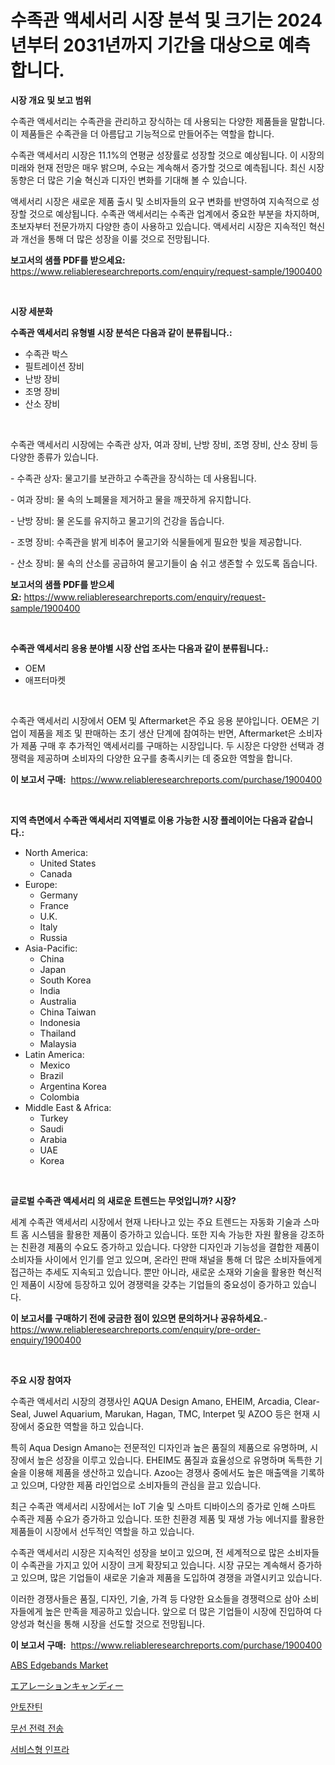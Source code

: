 <p><h1>수족관 액세서리 시장 분석 및 크기는 2024년부터 2031년까지 기간을 대상으로 예측합니다.</h1></p><p><strong>시장 개요 및 보고 범위</strong></p>
<p><p>수족관 액세서리는 수족관을 관리하고 장식하는 데 사용되는 다양한 제품들을 말합니다. 이 제품들은 수족관을 더 아름답고 기능적으로 만들어주는 역할을 합니다. </p><p>수족관 액세서리 시장은 11.1%의 연평균 성장률로 성장할 것으로 예상됩니다. 이 시장의 미래와 현재 전망은 매우 밝으며, 수요는 계속해서 증가할 것으로 예측됩니다. 최신 시장 동향은 더 많은 기술 혁신과 디자인 변화를 기대해 볼 수 있습니다. </p><p>액세서리 시장은 새로운 제품 출시 및 소비자들의 요구 변화를 반영하여 지속적으로 성장할 것으로 예상됩니다. 수족관 액세서리는 수족관 업계에서 중요한 부분을 차지하며, 초보자부터 전문가까지 다양한 층이 사용하고 있습니다. 액세서리 시장은 지속적인 혁신과 개선을 통해 더 많은 성장을 이룰 것으로 전망됩니다.</p></p>
<p><strong>보고서의 샘플 PDF를 받으세요:</strong> <a href="https://www.reliableresearchreports.com/enquiry/request-sample/1900400">https://www.reliableresearchreports.com/enquiry/request-sample/1900400</a></p>
<p>&nbsp;</p>
<p><strong>시장 세분화</strong></p>
<p><strong>수족관 액세서리 유형별 시장 분석은 다음과 같이 분류됩니다.:</strong></p>
<p><ul><li>수족관 박스</li><li>필트레이션 장비</li><li>난방 장비</li><li>조명 장비</li><li>산소 장비</li></ul></p>
<p>&nbsp;</p>
<p><p>수족관 액세서리 시장에는 수족관 상자, 여과 장비, 난방 장비, 조명 장비, 산소 장비 등 다양한 종류가 있습니다. </p><p>- 수족관 상자: 물고기를 보관하고 수족관을 장식하는 데 사용됩니다.</p><p>- 여과 장비: 물 속의 노폐물을 제거하고 물을 깨끗하게 유지합니다.</p><p>- 난방 장비: 물 온도를 유지하고 물고기의 건강을 돕습니다.</p><p>- 조명 장비: 수족관을 밝게 비추어 물고기와 식물들에게 필요한 빛을 제공합니다.</p><p>- 산소 장비: 물 속의 산소를 공급하여 물고기들이 숨 쉬고 생존할 수 있도록 돕습니다.</p></p>
<p><strong>보고서의 샘플 PDF를 받으세요:</strong>&nbsp;<a href="https://www.reliableresearchreports.com/enquiry/request-sample/1900400">https://www.reliableresearchreports.com/enquiry/request-sample/1900400</a></p>
<p>&nbsp;</p>
<p><strong> 수족관 액세서리 응용 분야별 시장 산업 조사는 다음과 같이 분류됩니다.:</strong></p>
<p><ul><li>OEM</li><li>애프터마켓</li></ul></p>
<p>&nbsp;</p>
<p><p>수족관 액세서리 시장에서 OEM 및 Aftermarket은 주요 응용 분야입니다. OEM은 기업이 제품을 제조 및 판매하는 초기 생산 단계에 참여하는 반면, Aftermarket은 소비자가 제품 구매 후 추가적인 액세서리를 구매하는 시장입니다. 두 시장은 다양한 선택과 경쟁력을 제공하며 소비자의 다양한 요구를 충족시키는 데 중요한 역할을 합니다.</p></p>
<p><strong>이 보고서 구매:</strong>&nbsp; <a href="https://www.reliableresearchreports.com/purchase/1900400">https://www.reliableresearchreports.com/purchase/1900400</a></p>
<p>&nbsp;</p>
<p><strong>지역 측면에서 수족관 액세서리 지역별로 이용 가능한 시장 플레이어는 다음과 같습니다.:</strong></p>
<p><ul>
    <li>
        North America:
        <ul>
            <li>United States</li>
            <li>Canada</li>
        </ul>
    </li>
    <li>
        Europe:
        <ul>
            <li>Germany</li>
            <li>France</li>
            <li>U.K.</li>
            <li>Italy</li>
            <li>Russia</li>
        </ul>
    </li>
    <li>
        Asia-Pacific:
        <ul>
            <li>China</li>
            <li>Japan</li>
            <li>South Korea</li>
            <li>India</li>
            <li>Australia</li>
            <li>China Taiwan</li>
            <li>Indonesia</li>
            <li>Thailand</li>
            <li>Malaysia</li>
        </ul>
    </li>
    <li>
        Latin America:
        <ul>
            <li>Mexico</li>
            <li>Brazil</li>
            <li>Argentina Korea</li>
            <li>Colombia</li>
        </ul>
    </li>
    <li>
        Middle East & Africa:
        <ul>
            <li>Turkey</li>
            <li>Saudi</li>
            <li>Arabia</li>
            <li>UAE</li>
            <li>Korea</li>
        </ul>
    </li>
    </ul></p>
<p>&nbsp;</p>
<p><strong>글로벌 수족관 액세서리 의 새로운 트렌드는 무엇입니까? 시장?</strong></p>
<p><p>세계 수족관 액세서리 시장에서 현재 나타나고 있는 주요 트렌드는 자동화 기술과 스마트 홈 시스템을 활용한 제품이 증가하고 있습니다. 또한 지속 가능한 자원 활용을 강조하는 친환경 제품의 수요도 증가하고 있습니다. 다양한 디자인과 기능성을 결합한 제품이 소비자들 사이에서 인기를 얻고 있으며, 온라인 판매 채널을 통해 더 많은 소비자들에게 접근하는 추세도 지속되고 있습니다. 뿐만 아니라, 새로운 소재와 기술을 활용한 혁신적인 제품이 시장에 등장하고 있어 경쟁력을 갖추는 기업들의 중요성이 증가하고 있습니다.</p></p>
<p><strong>이 보고서를 구매하기 전에 궁금한 점이 있으면 문의하거나 공유하세요.</strong>- <a href="https://www.reliableresearchreports.com/enquiry/pre-order-enquiry/1900400">https://www.reliableresearchreports.com/enquiry/pre-order-enquiry/1900400</a></p>
<p>&nbsp;</p>
<p><strong>주요 시장 참여자</strong></p>
<p><p>수족관 액세서리 시장의 경쟁사인 AQUA Design Amano, EHEIM, Arcadia, Clear-Seal, Juwel Aquarium, Marukan, Hagan, TMC, Interpet 및 AZOO 등은 현재 시장에서 중요한 역할을 하고 있습니다. </p><p>특히 Aqua Design Amano는 전문적인 디자인과 높은 품질의 제품으로 유명하며, 시장에서 높은 성장을 이루고 있습니다. EHEIM도 품질과 효율성으로 유명하며 독특한 기술을 이용해 제품을 생산하고 있습니다. Azoo는 경쟁사 중에서도 높은 매출액을 기록하고 있으며, 다양한 제품 라인업으로 소비자들의 관심을 끌고 있습니다. </p><p>최근 수족관 액세서리 시장에서는 IoT 기술 및 스마트 디바이스의 증가로 인해 스마트 수족관 제품 수요가 증가하고 있습니다. 또한 친환경 제품 및 재생 가능 에너지를 활용한 제품들이 시장에서 선두적인 역할을 하고 있습니다. </p><p>수족관 액세서리 시장은 지속적인 성장을 보이고 있으며, 전 세계적으로 많은 소비자들이 수족관을 가지고 있어 시장이 크게 확장되고 있습니다. 시장 규모는 계속해서 증가하고 있으며, 많은 기업들이 새로운 기술과 제품을 도입하여 경쟁을 과열시키고 있습니다. </p><p>이러한 경쟁사들은 품질, 디자인, 기술, 가격 등 다양한 요소들을 경쟁력으로 삼아 소비자들에게 높은 만족을 제공하고 있습니다. 앞으로 더 많은 기업들이 시장에 진입하여 다양성과 혁신을 통해 시장을 선도할 것으로 전망됩니다.</p></p>
<p><strong>이 보고서 구매:</strong>&nbsp;&nbsp;<a href="https://www.reliableresearchreports.com/purchase/1900400">https://www.reliableresearchreports.com/purchase/1900400</a></p>
<p><p><a href="https://github.com/jhcraigie/Market-Research-Report-List-2/blob/main/abs-edgebands-market.md">ABS Edgebands Market</a></p><p><a href="https://github.com/xnljig2898992/Market-Research-Report-List-1/blob/main/98346411884.md">エアレーションキャンディー</a></p><p><a href="https://medium.com/@carlosdytouglas8907667/anthoxanthins-%EC%8B%9C%EC%9E%A5-%EC%8B%9C%EC%9E%A5-cagr-%EC%8B%9C%EC%9E%A5-%EB%8F%99%ED%96%A5-%EB%B0%8F-%EC%84%B1%EC%9E%A5-%EC%A0%84%EB%9E%B5%EC%97%90-%EB%8C%80%ED%95%9C-%ED%86%B5%EC%B0%B0%EB%A0%A5-ab8d2d5cc150">안토잔틴</a></p><p><a href="https://github.com/vsn7qpua81q/Market-Research-Report-List-1/blob/main/18521451547.md">무선 전력 전송</a></p><p><a href="https://github.com/trmesnao7959541/Market-Research-Report-List-1/blob/main/13442611546.md">서비스형 인프라</a></p></p>

